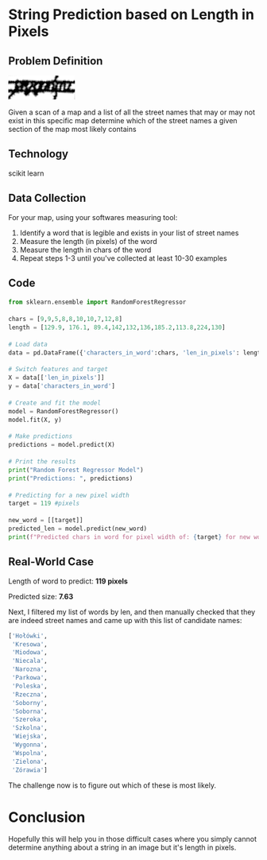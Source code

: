 # String Prediction based on Length in Pixels

## Problem Definition

![try to read this](cantread.png)

Given a scan of a map and a list of all the street names that may or may not exist in this specific map determine which of the street names a given section of the map most likely contains

## Technology

scikit learn

## Data Collection

For your map, using your softwares measuring tool:
1. Identify a word that is legible and exists in your list of street names
2. Measure the length (in pixels) of the word
3. Measure the length in chars of the word
4. Repeat steps 1-3 until you've collected at least 10-30 examples

## Code

```python
from sklearn.ensemble import RandomForestRegressor

chars = [9,9,5,8,8,10,10,7,12,8]
length = [129.9, 176.1, 89.4,142,132,136,185.2,113.8,224,130]

# Load data
data = pd.DataFrame({'characters_in_word':chars, 'len_in_pixels': length})

# Switch features and target
X = data[['len_in_pixels']]
y = data['characters_in_word']

# Create and fit the model
model = RandomForestRegressor()
model.fit(X, y)

# Make predictions
predictions = model.predict(X)

# Print the results
print("Random Forest Regressor Model")
print("Predictions: ", predictions)

# Predicting for a new pixel width
target = 119 #pixels

new_word = [[target]]
predicted_len = model.predict(new_word)
print(f"Predicted chars in word for pixel width of: {target} for new word with 5 characters: ", predicted_len)
```

## Real-World Case

Length of word to predict: **119 pixels**

Predicted size: **7.63**

Next, I filtered my list of words by len, and then manually checked that they are indeed street names and came up with this list of candidate names:

```python
['Hołówki',
 'Kresowa',
 'Miodowa',
 'Niecala',
 'Narozna',
 'Parkowa',
 'Poleska',
 'Rzeczna',
 'Soborny',
 'Soborna',
 'Szeroka',
 'Szkolna',
 'Wiejska',
 'Wygonna',
 'Wspolna',
 'Zielona',
 'Zórawia']
```

The challenge now is to figure out which of these is most likely. 


# Conclusion

Hopefully this will help you in those difficult cases where you simply cannot determine anything about a string in an image but it's length in pixels. 
